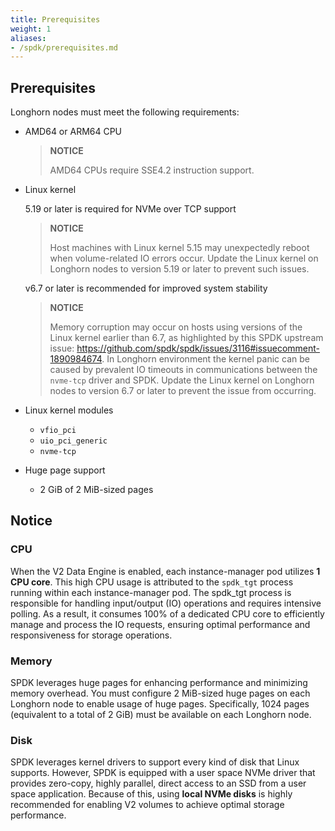 ```yaml
---
title: Prerequisites
weight: 1
aliases:
- /spdk/prerequisites.md
---
```


## Prerequisites

Longhorn nodes must meet the following requirements:

- AMD64 or ARM64 CPU
  > **NOTICE**
  >
  >  AMD64 CPUs require SSE4.2 instruction support.

- Linux kernel

  5.19 or later is required for NVMe over TCP support
  > **NOTICE**
  >
  > Host machines with Linux kernel 5.15 may unexpectedly reboot when volume-related IO errors occur. Update the Linux kernel on Longhorn nodes to version 5.19 or later to prevent such issues.

  v6.7 or later is recommended for improved system stability
  > **NOTICE**
  >
  > Memory corruption may occur on hosts using versions of the Linux kernel earlier than 6.7, as highlighted by this SPDK upstream issue: https://github.com/spdk/spdk/issues/3116#issuecomment-1890984674. In Longhorn environment the kernel panic can be caused by prevalent IO timeouts in communications between the `nvme-tcp` driver and SPDK. Update the Linux kernel on Longhorn nodes to version 6.7 or later to prevent the issue from occurring.

- Linux kernel modules
  - `vfio_pci`
  - `uio_pci_generic`
  - `nvme-tcp`

- Huge page support
  - 2 GiB of 2 MiB-sized pages

## Notice

### CPU

When the V2 Data Engine is enabled, each instance-manager pod utilizes **1 CPU core**. This high CPU usage is attributed to the `spdk_tgt` process running within each instance-manager pod. The spdk_tgt process is responsible for handling input/output (IO) operations and requires intensive polling. As a result, it consumes 100% of a dedicated CPU core to efficiently manage and process the IO requests, ensuring optimal performance and responsiveness for storage operations.

### Memory

SPDK leverages huge pages for enhancing performance and minimizing memory overhead. You must configure 2 MiB-sized huge pages on each Longhorn node to enable usage of huge pages. Specifically, 1024 pages (equivalent to a total of 2 GiB) must be available on each Longhorn node.


### Disk

SPDK leverages kernel drivers to support every kind of disk that Linux supports. However, SPDK is equipped with a user space NVMe driver that provides zero-copy, highly parallel, direct access to an SSD from a user space application. Because of this, using **local NVMe disks** is highly recommended for enabling V2 volumes to achieve optimal storage performance.